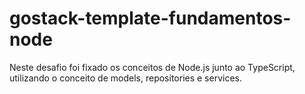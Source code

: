 # gostack-template-fundamentos-node

Neste desafio foi fixado os conceitos de Node.js junto ao TypeScript, utilizando o conceito de models, repositories e services.
